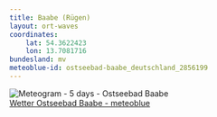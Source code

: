 ```yaml
---
title: Baabe (Rügen)
layout: ort-waves
coordinates:
    lat: 54.3622423
    lon: 13.7081716
bundesland: mv
meteoblue-id: ostseebad-baabe_deutschland_2856199
---
```

<img src="//my.meteoblue.com/visimage/meteogram_web?look=KILOMETER_PER_HOUR%2CCELSIUS%2CMILLIMETER&apikey=5838a18e295d&temperature=C&windspeed=kmh&precipitationamount=mm&winddirection=3char&city=Ostseebad+Baabe&iso2=de&lat=54.360199&lon=13.703800&asl=3&tz=Europe%2FBerlin&lang=de&sig=71a90b6e89337a899582c44efa458af5" srcset="//my.meteoblue.com/visimage/meteogram_web_hd?look=KILOMETER_PER_HOUR%2CCELSIUS%2CMILLIMETER&apikey=5838a18e295d&temperature=C&windspeed=kmh&precipitationamount=mm&winddirection=3char&city=Ostseebad+Baabe&iso2=de&lat=54.360199&lon=13.703800&asl=3&tz=Europe%2FBerlin&lang=de&sig=4cd7ff2a655753771b2f3f53d02fdc66 1.4x" alt="Meteogram - 5 days - Ostseebad Baabe"><a href="https://www.meteoblue.com/de/wetter/woche/ostseebad-baabe_deutschland_2856199" target="_blank" style="display: block;">Wetter Ostseebad Baabe - meteoblue</a>
